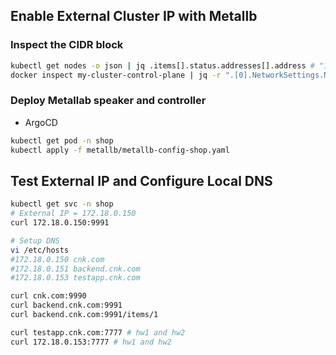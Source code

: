 ## Enable External Cluster IP with Metallb

### Inspect the CIDR block
```bash
kubectl get nodes -o json | jq .items[].status.addresses[].address # "172.18.0.2" "my-cluster-control-plane"
docker inspect my-cluster-control-plane | jq -r ".[0].NetworkSettings.Networks.kind.IPAddress"
```

### Deploy Metallab speaker and controller
- ArgoCD

```bash
kubectl get pod -n shop
kubectl apply -f metallb/metallb-config-shop.yaml
```

## Test External IP and Configure Local DNS
```bash
kubectl get svc -n shop
# External IP = 172.18.0.150
curl 172.18.0.150:9991

# Setup DNS
vi /etc/hosts 
#172.18.0.150 cnk.com
#172.18.0.151 backend.cnk.com
#172.18.0.153 testapp.cnk.com

curl cnk.com:9990
curl backend.cnk.com:9991
curl backend.cnk.com:9991/items/1

curl testapp.cnk.com:7777 # hw1 and hw2
curl 172.18.0.153:7777 # hw1 and hw2
```